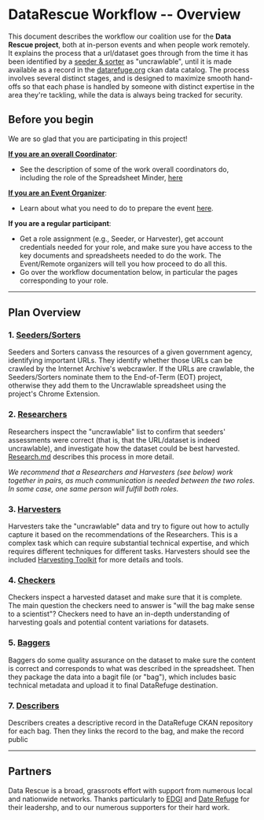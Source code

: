 # DataRescue Workflow -- Overview

This document describes the workflow our coalition use for the **Data Rescue project**, both at in-person events and when people work remotely. It explains the process that a url/dataset goes through from the time it has been identified by a [seeder & sorter](seednsort.md) as "uncrawlable", until it is made available as a record in the [datarefuge.org](http://www.datarefuge.org) ckan data catalog. The process involves several distinct stages, and is designed to maximize smooth hand-offs so that each phase is handled by someone with distinct expertise in the area they're tackling, while the data is always being tracked for security.

## Before you begin
We are so glad that you are participating in this project!

**[If you are an overall Coordinator](coordinator-work.md)**:
- See the description of some of the work overall coordinators do, including the role of the Spreadsheet Minder, [here](coordinator-work.md)

**[If you are an Event Organizer](advance-work.md)**:
- Learn about what you need to do to prepare the event [here](advance-work.md).

**If you are a regular participant**: 
- Get a role assignment (e.g., Seeder, or Harvester), get account credentials needed for your role, and make sure you have access to the key documents and spreadsheets needed to do the work. The Event/Remote organizers will tell you how proceed to do all this. 
- Go over the workflow documentation below, in particular the pages corresponding to your role.

**********************
## Plan Overview
### 1. [Seeders/Sorters](seednsort.md)
Seeders and Sorters canvass the resources of a given government agency, identifying important URLs. They identify whether those URLs can be crawled by the Internet Archive's webcrawler. If the URLs are crawlable, the Seeders/Sorters nominate them to the End-of-Term (EOT) project, otherwise they add them to the Uncrawlable spreadsheet using the project's Chrome Extension.

### 2. [Researchers](research.md)
Researchers inspect the "uncrawlable" list to confirm that seeders' assessments were correct (that is, that the URL/dataset is indeed uncrawlable), and investigate how the dataset could be best harvested. [Research.md](research.md) describes this process in more detail. 

*We recommend that a Researchers and Harvesters (see below) work together in pairs, as much communication is needed between the two roles. In some case, one same person will fulfill both roles.*

### 3. [Harvesters](harvesting-toolkit)
Harvesters take the "uncrawlable" data and try to figure out how to actully capture it based on the recommendations of the Researchers.  This is a complex task which can require substantial technical expertise, and which requires different techniques for different tasks. Harvesters should see the included [Harvesting Toolkit](./harvesting-toolkit) for more details and tools. 

### 4. [Checkers](checking.md)
Checkers inspect a harvested dataset and make sure that it is complete. The main question the checkers need to answer is "will the bag make sense to a scientist"? Checkers need to have an in-depth understanding of harvesting goals and potential content variations for datasets.

### 5. [Baggers](bagging.md)
Baggers do some quality assurance on the dataset to make sure the content is correct and corresponds to what was described in the spreadsheet. Then they package the data into a bagit file (or "bag"), which includes basic technical metadata and upload it to final DataRefuge destination.


### 7. [Describers](metadata.md)
Describers creates a descriptive record in the DataRefuge CKAN repository for each bag. Then they links the record to the bag, and make the record public
**********************
## Partners
Data Rescue is a broad, grassroots effort with support from numerous local and nationwide networks. Thanks particularly to [EDGI](https://envirodatagov.org/) and [Date Refuge](http://www.ppehlab.org/datarefuge/) for their leadershp, and to our numerous supporters for their hard work.
